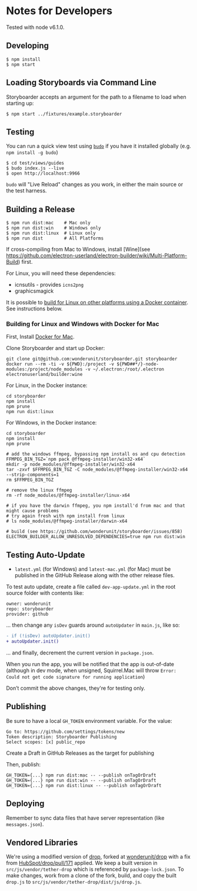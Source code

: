# Notes for Developers

Tested with node v6.1.0.

## Developing

    $ npm install
    $ npm start

## Loading Storyboards via Command Line

Storyboarder accepts an argument for the path to a filename to load when starting up:

    $ npm start ../fixtures/example.storyboarder

## Testing

You can run a quick view test using [`budo`](https://github.com/mattdesl/budo) if you have it installed globally (e.g. `npm install -g budo`)

    $ cd test/views/guides
    $ budo index.js --live
    $ open http://localhost:9966

`budo` will "Live Reload" changes as you work, in either the main source or the test harness.

## Building a Release

    $ npm run dist:mac    # Mac only
    $ npm run dist:win    # Windows only
    $ npm run dist:linux  # Linux only
    $ npm run dist        # All Platforms

If cross-compiling from Mac to Windows, install [Wine](see https://github.com/electron-userland/electron-builder/wiki/Multi-Platform-Build) first.

For Linux, you will need these dependencies:

- icnsutils - provides `icns2png`
- graphicsmagick

It is possible to [build for Linux on other platforms using a Docker container](https://www.electron.build/multi-platform-build#build-electron-app-using-docker-on-a-local-machine). See instructions below.

### Building for Linux and Windows with Docker for Mac

First, Install [Docker for Mac](https://www.docker.com/docker-mac).

Clone Storyboarder and start up Docker:
```
git clone git@github.com:wonderunit/storyboarder.git storyboarder
docker run --rm -ti -v ${PWD}:/project -v ${PWD##*/}-node-modules:/project/node_modules -v ~/.electron:/root/.electron electronuserland/builder:wine
```

For Linux, in the Docker instance:
```
cd storyboarder
npm install
npm prune
npm run dist:linux
```

For Windows, in the Docker instance:
```
cd storyboarder
npm install
npm prune

# add the windows ffmpeg, bypassing npm install os and cpu detection
FFMPEG_BIN_TGZ=`npm pack @ffmpeg-installer/win32-x64`
mkdir -p node_modules/@ffmpeg-installer/win32-x64
tar -zxvf $FFMPEG_BIN_TGZ -C node_modules/@ffmpeg-installer/win32-x64 --strip-components=1
rm $FFMPEG_BIN_TGZ

# remove the linux ffmpeg
rm -rf node_modules/@ffmpeg-installer/linux-x64

# if you have the darwin ffmpeg, you npm install'd from mac and that might cause problems
# try again fresh with npm install from linux
# ls node_modules/@ffmpeg-installer/darwin-x64

# build (see https://github.com/wonderunit/storyboarder/issues/858)
ELECTRON_BUILDER_ALLOW_UNRESOLVED_DEPENDENCIES=true npm run dist:win
```

## Testing Auto-Update

- `latest.yml` (for Windows) and `latest-mac.yml` (for Mac) must be published in the GitHub Release along with the other release files.

To test auto update, create a file called `dev-app-update.yml` in the root source folder with contents like:

```
owner: wonderunit
repo: storyboarder
provider: github
```

... then change any `isDev` guards around `autoUpdater` in `main.js`, like so:

```diff
- if (!isDev) autoUpdater.init()
+ autoUpdater.init()
```

... and finally, decrement the current version in `package.json`.

When you run the app, you will be notified that the app is out-of-date (although in dev mode, when unsigned, Squirrel.Mac will throw `Error: Could not get code signature for running application`)

Don’t commit the above changes, they're for testing only.

## Publishing

Be sure to have a local `GH_TOKEN` environment variable. For the value:

    Go to: https://github.com/settings/tokens/new
    Token description: Storyboarder Publishing
    Select scopes: [x] public_repo

Create a Draft in GitHub Releases as the target for publishing

Then, publish:

    GH_TOKEN={...} npm run dist:mac -- --publish onTagOrDraft
    GH_TOKEN={...} npm run dist:win -- --publish onTagOrDraft
    GH_TOKEN={...} npm run dist:linux -- --publish onTagOrDraft

## Deploying

Remember to sync data files that have server representation (like `messages.json`).

## Vendored Libraries

We're using a modified version of [drop](https://github.com/HubSpot/drop), forked at [wonderunit/drop](https://github.com/wonderunit/drop) with a fix from [HubSpot/drop/pull/171](https://github.com/HubSpot/drop/pull/171) applied.
We keep a built version in `src/js/vendor/tether-drop` which is referenced by `package-lock.json`.
To make changes, work from a clone of the fork, build, and copy the built `drop.js` to `src/js/vendor/tether-drop/dist/js/drop.js`.
